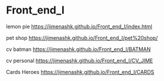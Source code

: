 # Front_end_I


lemon pie https://jimenashk.github.io/Front_end_I/index.html

pet shop https://jimenashk.github.io/Front_end_I/pet%20shop/

cv batman https://jimenashk.github.io/Front_end_I/BATMAN

cv personal https://jimenashk.github.io/Front_end_I/CV_JIME

Cards Heroes https://jimenashk.github.io/Front_end_I/CARDS
